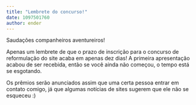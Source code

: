 ```yaml
---
title: "Lembrete do concurso!"
date: 1097501760
author: ender
---
```


Saudações companheiros aventureiros!

Apenas um lembrete de que o prazo de inscrição para o concurso de reformulação do site acaba em apenas dez dias! A primeira apresentação acabou de ser recebida, então se você ainda não começou, o tempo está se esgotando.

Os prêmios serão anunciados assim que uma certa pessoa entrar em contato comigo, já que algumas notícias de sites sugerem que ele não se esqueceu :)
